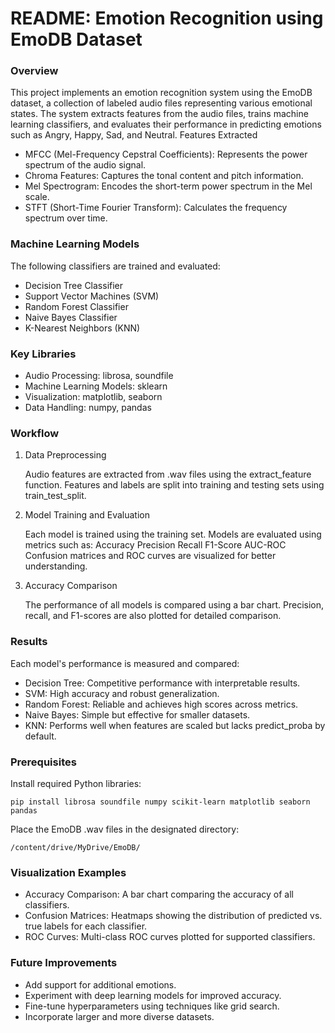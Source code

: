 # README: Emotion Recognition using EmoDB Dataset
### Overview

This project implements an emotion recognition system using the EmoDB dataset, a collection of labeled audio files representing various emotional states. The system extracts features from the audio files, trains machine learning classifiers, and evaluates their performance in predicting emotions such as Angry, Happy, Sad, and Neutral.
Features Extracted

- MFCC (Mel-Frequency Cepstral Coefficients): Represents the power spectrum of the audio signal.
- Chroma Features: Captures the tonal content and pitch information.
- Mel Spectrogram: Encodes the short-term power spectrum in the Mel scale.
- STFT (Short-Time Fourier Transform): Calculates the frequency spectrum over time.

### Machine Learning Models

The following classifiers are trained and evaluated:

- Decision Tree Classifier
- Support Vector Machines (SVM)
- Random Forest Classifier
- Naive Bayes Classifier
- K-Nearest Neighbors (KNN)

### Key Libraries

- Audio Processing: librosa, soundfile
- Machine Learning Models: sklearn
- Visualization: matplotlib, seaborn
- Data Handling: numpy, pandas

### Workflow
1. Data Preprocessing

    Audio features are extracted from .wav files using the extract_feature function.
    Features and labels are split into training and testing sets using train_test_split.

2. Model Training and Evaluation

    Each model is trained using the training set.
    Models are evaluated using metrics such as:
        Accuracy
        Precision
        Recall
        F1-Score
        AUC-ROC
    Confusion matrices and ROC curves are visualized for better understanding.

3. Accuracy Comparison

    The performance of all models is compared using a bar chart.
    Precision, recall, and F1-scores are also plotted for detailed comparison.

### Results

Each model's performance is measured and compared:

- Decision Tree: Competitive performance with interpretable results.
- SVM: High accuracy and robust generalization.
- Random Forest: Reliable and achieves high scores across metrics.
- Naive Bayes: Simple but effective for smaller datasets.
- KNN: Performs well when features are scaled but lacks predict_proba by default.

### Prerequisites

Install required Python libraries:

```pip install librosa soundfile numpy scikit-learn matplotlib seaborn pandas```

Place the EmoDB .wav files in the designated directory:

```/content/drive/MyDrive/EmoDB/```


### Visualization Examples

- Accuracy Comparison: A bar chart comparing the accuracy of all classifiers.
- Confusion Matrices: Heatmaps showing the distribution of predicted vs. true labels for each classifier.
- ROC Curves: Multi-class ROC curves plotted for supported classifiers.

### Future Improvements

- Add support for additional emotions.
- Experiment with deep learning models for improved accuracy.
- Fine-tune hyperparameters using techniques like grid search.
- Incorporate larger and more diverse datasets.